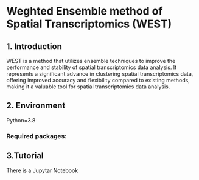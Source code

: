 # Weghted Ensemble method of Spatial Transcriptomics (WEST) 

## 1. Introduction 
WEST is a method that utilizes ensemble techniques to improve the performance and stability of spatial transcriptomics data analysis. 
It represents a significant advance in clustering spatial transcriptomics data, offering improved accuracy and flexibility compared to existing methods, 
making it a valuable tool for spatial transcriptomics data analysis.

## 2. Environment 
Python=3.8 
### Required packages: 

## 3.Tutorial 
There is a Jupytar Notebook 
